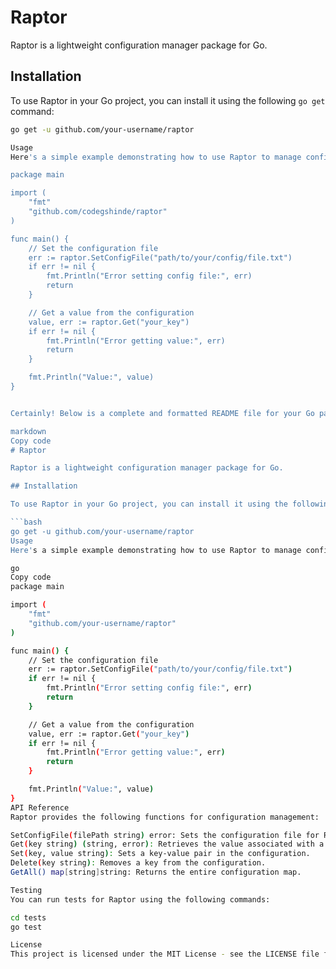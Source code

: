 # Raptor

Raptor is a lightweight configuration manager package for Go.

## Installation

To use Raptor in your Go project, you can install it using the following `go get` command:

```bash
go get -u github.com/your-username/raptor

Usage
Here's a simple example demonstrating how to use Raptor to manage configurations in your Go application:

package main

import (
	"fmt"
	"github.com/codegshinde/raptor"
)

func main() {
    // Set the configuration file
    err := raptor.SetConfigFile("path/to/your/config/file.txt")
    if err != nil {
        fmt.Println("Error setting config file:", err)
        return
    }

    // Get a value from the configuration
    value, err := raptor.Get("your_key")
    if err != nil {
        fmt.Println("Error getting value:", err)
        return
    }

    fmt.Println("Value:", value)
}


Certainly! Below is a complete and formatted README file for your Go package, Raptor:

markdown
Copy code
# Raptor

Raptor is a lightweight configuration manager package for Go.

## Installation

To use Raptor in your Go project, you can install it using the following `go get` command:

```bash
go get -u github.com/your-username/raptor
Usage
Here's a simple example demonstrating how to use Raptor to manage configurations in your Go application:

go
Copy code
package main

import (
	"fmt"
	"github.com/your-username/raptor"
)

func main() {
    // Set the configuration file
    err := raptor.SetConfigFile("path/to/your/config/file.txt")
    if err != nil {
        fmt.Println("Error setting config file:", err)
        return
    }

    // Get a value from the configuration
    value, err := raptor.Get("your_key")
    if err != nil {
        fmt.Println("Error getting value:", err)
        return
    }

    fmt.Println("Value:", value)
}
API Reference
Raptor provides the following functions for configuration management:

SetConfigFile(filePath string) error: Sets the configuration file for Raptor.
Get(key string) (string, error): Retrieves the value associated with a key from the configuration.
Set(key, value string): Sets a key-value pair in the configuration.
Delete(key string): Removes a key from the configuration.
GetAll() map[string]string: Returns the entire configuration map.

Testing
You can run tests for Raptor using the following commands:

cd tests
go test

License
This project is licensed under the MIT License - see the LICENSE file for details.